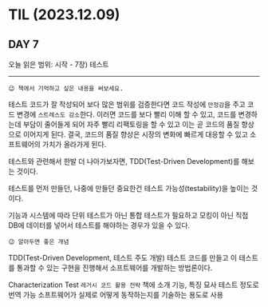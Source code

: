 # TIL (2023.12.09)

## DAY 7

오늘 읽은 범위: 시작 - 7장) 테스트

---

```text
😉 책에서 기억하고 싶은 내용을 써보세요.
```

테스트 코드가 잘 작성되어 보다 많은 범위를 검증한다면 코드 작성에 `안정감`을 주고 코드 변경에 `스트레스도 감소`한다.
이러면 코드를 보다 빨리 이해 할 수 있고, 코드를 변경하는데 부담이 줄어들게 되어
자주 빨리 리팩토링을 할 수 있고 이는 곧 코드의 품질 향상으로 이어지게 된다.
결국, 코드의 품질 향상은 시장의 변화에 빠르게 대응할 수 있고 소프트웨어의 가치가 올라가게 된다.

테스트와 관련해서 한발 더 나아가보자면, TDD(Test-Driven Development)를 해보는 것이다.

테스트를 먼저 만들던, 나중에 만들던 중요한건 테스트 가능성(testability)을 높이는 것이다.

기능과 시스템에 따라 단위 테스트가 아닌 통합 테스트가 필요하고 모킹이 아닌 직접 DB에 데이터를
넣어서 테스트를 해야하는 경우가 있을 수 있다.

```text
😉 알아두면 좋은 개념
```

TDD(Test-Driven Development, 테스트 주도 개발)
테스트 코드를 만들고 이 테스트를 통과할 수 있는 구현을 진행해서 소프트웨어를 개발하는 방법론이다.

Characterization Test
`레거시 코드 활용 전략` 책에 소개
기능, 특징 묘사 테스트 정도로 번역 가능
소프트웨어가 실제로 어떻게 동작하는지를 기술하는 용도로 사용
